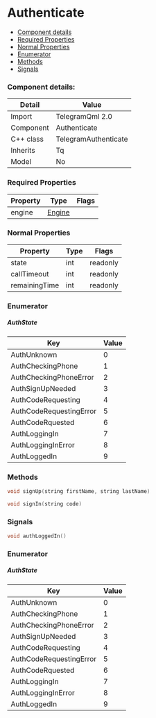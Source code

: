 # Authenticate

 * [Component details](#component-details)
 * [Required Properties](#required-properties)
 * [Normal Properties](#normal-properties)
 * [Enumerator](#enumerator)
 * [Methods](#methods)
 * [Signals](#signals)


### Component details:

|Detail|Value|
|------|-----|
|Import|TelegramQml 2.0|
|Component|Authenticate|
|C++ class|TelegramAuthenticate|
|Inherits|Tq|
|Model|No|


### Required Properties

|Property|Type|Flags|
|--------|----|-----|
|engine|[Engine](engine.md)||


### Normal Properties

|Property|Type|Flags|
|--------|----|-----|
|state|int|readonly|
|callTimeout|int|readonly|
|remainingTime|int|readonly|


### Enumerator


##### AuthState

|Key|Value|
|---|-----|
|AuthUnknown|0|
|AuthCheckingPhone|1|
|AuthCheckingPhoneError|2|
|AuthSignUpNeeded|3|
|AuthCodeRequesting|4|
|AuthCodeRequestingError|5|
|AuthCodeRquested|6|
|AuthLoggingIn|7|
|AuthLoggingInError|8|
|AuthLoggedIn|9|


### Methods

```c++
void signUp(string firstName, string lastName)
```

```c++
void signIn(string code)
```



### Signals

```c++
void authLoggedIn()
```



### Enumerator


##### AuthState

|Key|Value|
|---|-----|
|AuthUnknown|0|
|AuthCheckingPhone|1|
|AuthCheckingPhoneError|2|
|AuthSignUpNeeded|3|
|AuthCodeRequesting|4|
|AuthCodeRequestingError|5|
|AuthCodeRquested|6|
|AuthLoggingIn|7|
|AuthLoggingInError|8|
|AuthLoggedIn|9|

